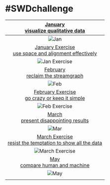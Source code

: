 # \#**SWDchallenge**

<!-- table header, followed by pictures link -->

| [January](https://github.com/poncest/SWDchallenge/tree/main/2025/01_Jan)[<br>](https://github.com/poncest/tidytuesday/tree/main/2023/Week_02)[visualize qualitative data](https://github.com/poncest/SWDchallenge/tree/main/2025/01_Jan) |
|:----------------------------------------------------------------------:|
| ![](01_Jan/img/01_Jan.png "Jan") |
| [January Exercise](https://github.com/poncest/SWDchallenge/tree/main/2025/Ex_037)[<br>](https://github.com/poncest/tidytuesday/tree/main/2023/Week_02)[use space and alignment effectively](https://github.com/poncest/SWDchallenge/tree/main/2025/Ex_037) |
| ![](Ex_037/img/Ex_037.png "Jan Exercise") |
| [February](https://github.com/poncest/SWDchallenge/tree/main/2025/02_Feb)[<br>](https://github.com/poncest/tidytuesday/tree/main/2023/Week_02)[reclaim the streamgraph](https://github.com/poncest/SWDchallenge/tree/main/2025/02_Feb) |
| ![](02_Feb/img/02_Feb.png "Feb") |
| [February Exercise](https://github.com/poncest/SWDchallenge/tree/main/2025/Ex_055)[<br>](https://github.com/poncest/tidytuesday/tree/main/2023/Week_02)[go crazy or keep it simple](https://github.com/poncest/SWDchallenge/tree/main/2025/Ex_055) |
| ![](Ex_055/img/Ex_055.png "Feb Exercise")![]() |
| [March](https://github.com/poncest/SWDchallenge/tree/main/2025/03_Mar)[<br>](https://github.com/poncest/tidytuesday/tree/main/2023/Week_02)[present disappointing results](https://github.com/poncest/SWDchallenge/tree/main/2025/03_Mar) |
| ![](03_Mar/img/03_Mar.png "Mar") |
| [March Exercise](https://github.com/poncest/SWDchallenge/tree/main/2025/Ex_056)[<br>](https://github.com/poncest/tidytuesday/tree/main/2023/Week_02)[resist the temptation to show all the data](https://github.com/poncest/SWDchallenge/tree/main/2025/Ex_056) |
| ![](Ex_056/img/Ex_056.png "March Exercise") |
| [May](https://github.com/poncest/SWDchallenge/tree/main/2025/05_May)[<br>](https://github.com/poncest/tidytuesday/tree/main/2023/Week_02)[compare human and machine](https://github.com/poncest/SWDchallenge/tree/main/2025/05_May) |
| ![](05_May/img/05_May.png "May") |
|  |
